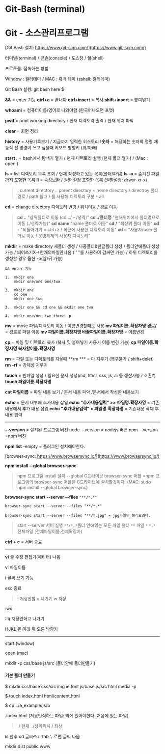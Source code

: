 # Git-Bash (terminal)

# Git - 소스관리프로그램

[Git Bash 설치: https://www.git-scm.com/](https://www.git-scm.com/)

터미널(terminal) / 콘솔(console) / 도스창 / 쉘(shell)

프로토콜: 접속하는 방법

Window : 컬러테마 / MAC : 흑백 테마 (zshell: 컬러테마)

Git Bash 실행:  git bash here $



**&&** = enter 기능
**ctrl+c** = 끝내다
**ctrl+insert** = 복사
**shift+insert** = 붙여넣기 

**whoami** = 컴퓨터이름/영어로 나와야함 (한국어나오면 포맷)

**pwd** = print working directory / 현재 디렉토리 출력 / 현재 위치 파악

**clear** = 화면 정리

**history** = 사용기록보기 / 지금까지 입력한 히스토리 
	**!숫자** = 해당하는 숫자의 명령 재동작
	전 명령어 쓰고 싶을때 키보드 방향키 (위/아래)

**start .** = bash에서 탐색기 열기 / 현재 디렉토리 실행 (현재 폴더 열기) / (Mac : open.)



**ls** = list 디렉토리 목록 조회 / 현재 작성하고 있는 목록(폴더/파일)
**ls -a**  = 숨겨진 파일까지 포함한 목록
**ll** = 속성보완 / 권한 설정  포함한 목록 (권한설정: drwxr-xr-x)



> . current directory
> .. parent directory
> ~ home directory
> / directroy 폴더 경로 / path 쓸때 / 를 사용해 디렉토리 구분
> `*` all 



**cd** = change directory 디렉토리 변경 / 위치이동 / 경로 이동

> **cd ..**  "상위폴더로 이동 (cd ../ - /생략)"
> **cd ./폴더명** "현재위치에서 폴더명으로 이동 (./생략가능)"
> 	**cd name** "name 폴더로 이동"
> **cd /**  "최상위 폴더 이동"
> **cd -** "되돌아가기 = ctrl+z / 최근에 사용한 디렉토리 이동" 
> **cd ~** "사용자/user 폴더로 이동 / 운영체제의 사용자 디렉토리"



**mkdir** = make directory 새폴더 생성 / 다중폴더&한글폴더 생성 / 폴더안에폴더 생성가능 /  띄어쓰기X->한개의파일안나옴 ('' "를 사용하여 감싸면 가능) / 하위 디렉토리를 생성할 경우 옵션 -p(앞/뒤 가능) 

```gitbash
&& enter 기능

1.	mkdir one    
	mkdir one/one one/two

2.	mkdir one
	cd one
	mkdir one two

3.	mkdir one && cd one && mkdir one two

4.	mkdir one/one two three -p
```



**mv** = move 파일/디렉토리 이동 / 이름변경할때도 사용
	**mv 파일이름.확장자명 경로/** = 경로로 파일 이동
	**mv 파일이름.확장자명 바꿀파일이름.확장자명** = 이름변경

**cp** = 파일 및 디렉토리 복사 (복사 및 붙여넣기 사용시 이름 변경 가능)
	**cp 파일이름.확장자명 복사할이름.확장자명**



**rm** = 파일 또는 디렉토리를 지울때
	**rm *** = 다 지우기 (복구불가 / shift+delet)
**rm -rf** = 강제성 지우기



**touch** = 빈파일 생성 / 필요한 문서 생성(md, html, css, js, ai 등 생산가능 / 호환?)
	**touch 파일이름.확장자명**

**cat 파일이름** = 파일 내용 보기 / 문서 내용 파악 /문서에서 작성한 내용보기

**echo** = 문서 내부에 추가내용 삽입
	**echo "추가내용입력" >> 파일명.확장자명** = 기존내용에서 추가 내용 삽입
	**echo "추가내용입력" > 파일명.확장자명** = 기존내용 삭제 후 내용 입력

 

---

**--version** = 설치된 프로그램 버젼
	node --version = nodejs 버젼
	npm --version =npm 버젼

**npm list**
-empty = 플러그인 설치해야한다.

[browser-sync: https://www.browsersync.io/](https://www.browsersync.io/)

**npm install --global browser-sync**

> npm 프로그램 
> install 설치 
> --global C드라이브
> browser-sync 어플
> =npm 프로그램의 browser-sync 어플을 C드라이브에 설치할것이다. 
> (MAC: sudo npm install --global browser-sync)

**browser-sync start --server --files** `"**/*.*"`

```gitbash
browser-sync start --server --files "**/*.*"

browser-sync start --server --files "**/*.jpg" = jpg파일만 불러오겠다.
```

>start --server 서버 실행
>`**/*.*`폴더 안에있는 모든 파일
>폴더 `**` 파일 `*`
>`*.*` 전체파일 (전체파일이름.전체확장자)

**ctrl + c** = 서버 종료

---

**vi** 글 수정 편집기(에티터) 나옴

vi  파일이름

i  글씨 쓰기 가능 

esc 종료  

> ! 저장안함 
> q 나가기
> w 저장

:wq

:!q 저장안하고 나가기

HJKL 왼 아래 위 오른 방향키

---

start (window)

open (mac)



mkdir -p css/base js/src (폴더안에 폴더만들기)



#### 기본 폴더 만들기

$ mkdir css/base css/src img ie font js/base js/src html media -p

$ touch index.html html/content.html

$ cp ../e_example/js/b



.index.html (처음인식하는 파일: 밖에 있어야한다. 처음에 있는 파일)

> ./ 현재
> ../상위위치
> / 최상 



ls 한후 cd 글씨쓰고 tab 누르면 글씨 나옴



mkdir dist public www